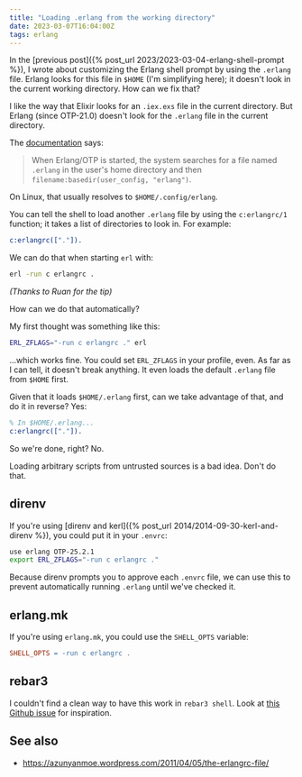 ```yaml
---
title: "Loading .erlang from the working directory"
date: 2023-03-07T16:04:00Z
tags: erlang
---
```


In the [previous post]({% post_url 2023/2023-03-04-erlang-shell-prompt %}), I wrote about customizing the Erlang shell
prompt by using the `.erlang` file. Erlang looks for this file in `$HOME` (I'm simplifying here); it doesn't look in the
current working directory. How can we fix that?

I like the way that Elixir looks for an `.iex.exs` file in the current directory. But Erlang (since OTP-21.0) doesn't
look for the `.erlang` file in the current directory.

The [documentation](https://www.erlang.org/doc/man/erl.html#configuration) says:

> When Erlang/OTP is started, the system searches for a file named `.erlang` in the user's home directory and then
> `filename:basedir(user_config, "erlang")`.

On Linux, that usually resolves to `$HOME/.config/erlang`.

You can tell the shell to load another `.erlang` file by using the `c:erlangrc/1` function; it takes a list of
directories to look in. For example:

```erlang
c:erlangrc(["."]).
```

We can do that when starting `erl` with:

```sh
erl -run c erlangrc .
```

_(Thanks to Ruan for the tip)_

How can we do that automatically?

My first thought was something like this:

```sh
ERL_ZFLAGS="-run c erlangrc ." erl
```

...which works fine. You could set `ERL_ZFLAGS` in your profile, even. As far as I can tell, it doesn't break anything.
It even loads the default `.erlang` file from `$HOME` first.

Given that it loads `$HOME/.erlang` first, can we take advantage of that, and do it in reverse? Yes:

```erlang
% In $HOME/.erlang...
c:erlangrc(["."]).
```

So we're done, right? No.

<div class="callout callout-warning" markdown="span">
Loading arbitrary scripts from untrusted sources is a bad idea. Don't do that.
</div>

## direnv

If you're using [direnv and kerl]({% post_url 2014/2014-09-30-kerl-and-direnv %}), you could put it in your `.envrc`:

```sh
use erlang OTP-25.2.1
export ERL_ZFLAGS="-run c erlangrc ."
```

Because direnv prompts you to approve each `.envrc` file, we can use this to prevent automatically running `.erlang`
until we've checked it.

## erlang.mk

If you're using `erlang.mk`, you could use the `SHELL_OPTS` variable:

```makefile
SHELL_OPTS = -run c erlangrc .
```

## rebar3

I couldn't find a clean way to have this work in `rebar3 shell`. Look at [this Github
issue](https://github.com/erlang/rebar3/issues/2425) for inspiration.

## See also

- <https://azunyanmoe.wordpress.com/2011/04/05/the-erlangrc-file/>
